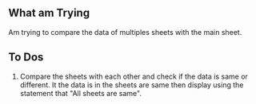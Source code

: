 ## What am Trying ##
Am trying to compare the data of multiples sheets with the main sheet.

## To Dos ##
1. Compare the sheets with each other and check if the data is same or different. It the data is in the sheets are same then display using the statement that "All sheets are same".

